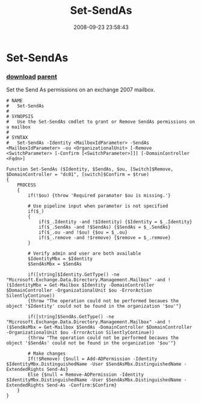 ﻿---
pid:            602
parent:         600
children:       
poster:         Jon Webster
title:          Set-SendAs
date:           2008-09-23 23:58:43
description:    Set the Send As permissions on an exchange 2007 mailbox. 
format:         posh
---

# Set-SendAs

### [download](602.ps1) [parent](600.md) 

Set the Send As permissions on an exchange 2007 mailbox. 

```posh
# NAME
#   Set-SendAs
#
# SYNOPSIS
#   Use the Set-SendAs cmdlet to grant or Remove SendAs permissions on a mailbox
#
# SYNTAX
#   Set-SendAs -Identity <MailboxIdParameter> -SendAs <MailboxIdParameter> -ou <OrganizationalUnit> [-Remove <SwitchParameter> [-Confirm [<SwitchParameter>]]] [-DomainController <Fqdn>]

Function Set-SendAs ($Identity, $SendAs, $ou, [Switch]$Remove, $DomainController = "dc01", [switch]$Confirm = $true)
{
	PROCESS
	{
		if(!$ou) {throw 'Required paramater $ou is missing.'}

		# Use pipeline input when parameter is not specified
		if($_)
		{
			if($_.Identity -and !$Identity) {$Identity = $_.Identity}
			if($_.SendAs -and !$SendAs) {$SendAs = $_.SendAs}
			if($_.ou -and !$ou) {$ou = $_.ou}
			if($_.remove -and !$remove) {$remove = $_.remove}
		}
		
		# Verify admin and user are both available
		$IdentityMbx = $Identity
		$SendAsMbx = $SendAs

		if([string]$Identity.GetType() -ne "Microsoft.Exchange.Data.Directory.Management.Mailbox" -and !($IdentityMbx = Get-Mailbox $Identity -DomainController $DomainController -OrganizationalUnit $ou -ErrorAction SilentlyContinue))
		{throw "The operation could not be performed becaues the object '$Identity' could not be found in the organization '$ou'"}

		if([string]$SendAs.GetType() -ne "Microsoft.Exchange.Data.Directory.Management.Mailbox" -and !($SendAsMbx = Get-Mailbox $SendAs -DomainController $DomainController -OrganizationalUnit $ou -ErrorAction SilentlyContinue))
		{throw "The operation could not be performed becaues the object '$SendAs' could not be found in the organization '$ou'"}

		# Make changes
		If(!$Remove) {$null = Add-ADPermission -Identity $IdentityMbx.DistinguishedName -User $SendAsMbx.DistinguishedName -ExtendedRights Send-As}
		Else {$null = Remove-ADPermission -Identity $IdentityMbx.DistinguishedName -User $SendAsMbx.DistinguishedName -ExtendedRights Send-As -Confirm:$Confirm}
	}
}
```
